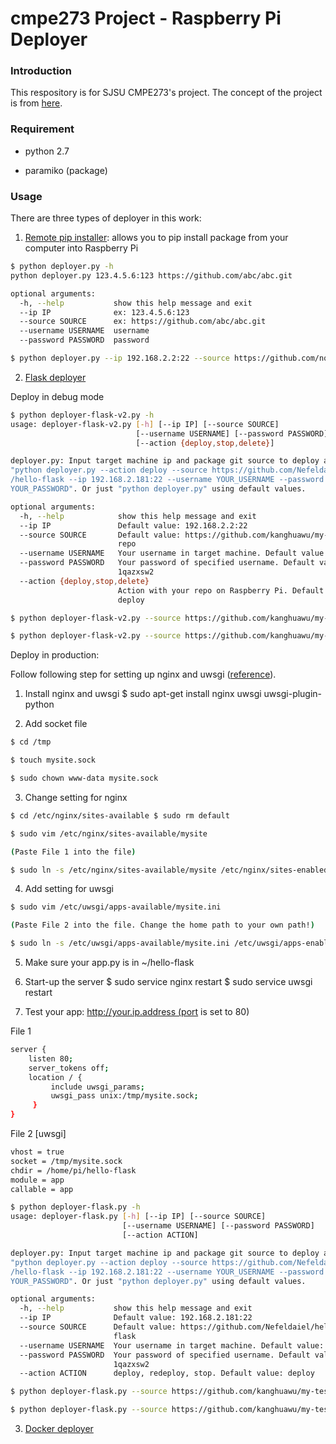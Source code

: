 # cmpe273 Project - Raspberry Pi Deployer

### Introduction

This respository is for SJSU CMPE273's project. The concept of the project is from [here](https://github.com/kanghuawu/cmpe273-spring17/blob/master/projects/project4.md).

### Requirement

* python 2.7

* paramiko (package)

### Usage

There are three types of deployer in this work: 

1. [Remote pip installer](https://github.com/kanghuawu/cmpe273-team-project/tree/master/deployer_pip): allows you to pip install package from your computer into Raspberry Pi

```sh
$ python deployer.py -h
python deployer.py 123.4.5.6:123 https://github.com/abc/abc.git

optional arguments:
  -h, --help           show this help message and exit
  --ip IP              ex: 123.4.5.6:123
  --source SOURCE      ex: https://github.com/abc/abc.git
  --username USERNAME  username
  --password PASSWORD  password

$ python deployer.py --ip 192.168.2.2:22 --source https://github.com/nqngo22/helloworld273

```

2. [Flask deployer](https://github.com/kanghuawu/cmpe273-team-project/tree/master/deployer_flask)

Deploy in debug mode

```sh
$ python deployer-flask-v2.py -h
usage: deployer-flask-v2.py [-h] [--ip IP] [--source SOURCE]
                            [--username USERNAME] [--password PASSWORD]
                            [--action {deploy,stop,delete}]

deployer.py: Input target machine ip and package git source to deploy app. ex:
"python deployer.py --action deploy --source https://github.com/Nefeldaiel
/hello-flask --ip 192.168.2.181:22 --username YOUR_USERNAME --password
YOUR_PASSWORD". Or just "python deployer.py" using default values.

optional arguments:
  -h, --help            show this help message and exit
  --ip IP               Default value: 192.168.2.2:22
  --source SOURCE       Default value: https://github.com/kanghuawu/my-test-
                        repo
  --username USERNAME   Your username in target machine. Default value: pi
  --password PASSWORD   Your password of specified username. Default value:
                        1qazxsw2
  --action {deploy,stop,delete}
                        Action with your repo on Raspberry Pi. Default value:
                        deploy

$ python deployer-flask-v2.py --source https://github.com/kanghuawu/my-test-repo --ip 192.168.2.2:22 --action deploy

$ python deployer-flask-v2.py --source https://github.com/kanghuawu/my-test-repo --ip 192.168.2.2:22 --action stop

```

Deploy in production: 

Follow following step for setting up nginx and uwsgi ([reference](http://stackoverflow.com/questions/24941791/starting-flask-server-in-background)). 

1. Install nginx and uwsgi $ sudo apt-get install nginx uwsgi uwsgi-plugin-python

2. Add socket file 

```sh
$ cd /tmp 

$ touch mysite.sock 

$ sudo chown www-data mysite.sock

```
3. Change setting for nginx 

```sh
$ cd /etc/nginx/sites-available $ sudo rm default 

$ sudo vim /etc/nginx/sites-available/mysite 

(Paste File 1 into the file) 

$ sudo ln -s /etc/nginx/sites-available/mysite /etc/nginx/sites-enabled/mysite
```

4. Add setting for uwsgi 

```sh
$ sudo vim /etc/uwsgi/apps-available/mysite.ini 

(Paste File 2 into the file. Change the home path to your own path!) 

$ sudo ln -s /etc/uwsgi/apps-available/mysite.ini /etc/uwsgi/apps-enabled/mysite.ini
```

5. Make sure your app.py is in ~/hello-flask

6. Start-up the server $ sudo service nginx restart $ sudo service uwsgi restart

7. Test your app: http://your.ip.address (port is set to 80)



File 1

```sh
server {
    listen 80;
    server_tokens off;
    location / {
         include uwsgi_params;
         uwsgi_pass unix:/tmp/mysite.sock;
     }
}
```

File 2
[uwsgi]

```sh
vhost = true
socket = /tmp/mysite.sock
chdir = /home/pi/hello-flask
module = app
callable = app
```


```sh
$ python deployer-flask.py -h
usage: deployer-flask.py [-h] [--ip IP] [--source SOURCE]
                         [--username USERNAME] [--password PASSWORD]
                         [--action ACTION]

deployer.py: Input target machine ip and package git source to deploy app. ex:
"python deployer.py --action deploy --source https://github.com/Nefeldaiel
/hello-flask --ip 192.168.2.181:22 --username YOUR_USERNAME --password
YOUR_PASSWORD". Or just "python deployer.py" using default values.

optional arguments:
  -h, --help           show this help message and exit
  --ip IP              Default value: 192.168.2.181:22
  --source SOURCE      Default value: https://github.com/Nefeldaiel/hello-
                       flask
  --username USERNAME  Your username in target machine. Default value: pi
  --password PASSWORD  Your password of specified username. Default value:
                       1qazxsw2
  --action ACTION      deploy, redeploy, stop. Default value: deploy

$ python deployer-flask.py --source https://github.com/kanghuawu/my-test-repo --ip 192.168.2.2:22 --action deploy

$ python deployer-flask.py --source https://github.com/kanghuawu/my-test-repo --ip 192.168.2.2:22 --action stop

```

3. [Docker deployer](https://github.com/kanghuawu/cmpe273-team-project/tree/master/deployer_docker)


